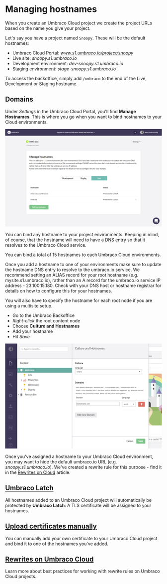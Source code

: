 # Managing hostnames

When you create an Umbraco Cloud project we create the project URLs based on the name you give your project. 

Let's say you have a project named `Snoopy`. These will be the default hostnames:

* Umbraco Cloud Portal: *www.s1.umbraco.io/project/snoopy*
* Live site: *snoopy.s1.umbraco.io*
* Development environment: *dev-snoopy.s1.umbraco.io*
* Staging environment: *stage-snoopy.s1.umbraco.io*

To access the backoffice, simply add `/umbraco` to the end of the Live, Development or Staging hostname.

## Domains

Under *Settings* in the Umbraco Cloud Portal, you'll find **Manage Hostnames**. This is where you go when you want to bind hostnames to your Cloud environments.

![Manage Hostnames](images/manage-hostnames.png)

You can bind any hostname to your project environments. Keeping in mind, of course, that the hostname will need to have a DNS entry so that it resolves to the Umbraco Cloud service.

You can bind a total of 15 hostnames to each Umbraco Cloud environments.

Once you add a hostname to one of your environments make sure to update the hostname DNS entry to resolve to the umbraco.io service. We recommend setting an ALIAS record for your root hostname (e.g. mysite.s1.umbraco.io), rather than an A record for the umbraco.io service IP address - 23.100.15.180. Check with your DNS host or hostname registrar for details on how to configure this for your hostnames. 

You will also have to specify the hostname for each root node if you are using a multisite setup.

* Go to the Umbraco Backoffice
* *Right-click* the root content node
* Choose **Culture and Hostnames**
* Add your hostname
* Hit *Save*

![Culture and Hostnames](images/culture-and-hostnames.png)

Once you've assigned a hostname to your Umbraco Cloud environment, you may want to hide the default umbraco.io URL (e.g. *snoopy.s1.umbraco.io*). We've created a rewrite rule for this purpose - find it in the [Rewrites on Cloud](Rewrites-on-Cloud/#hiding-the-default-umbraco-io-url) article. 

## [Umbraco Latch](Umbraco-Latch)

All hostnames added to an Umbraco Cloud project will automatically be protected by **Umbraco Latch**: A TLS certificate will be assigned to your hostnames.

## [Upload certificates manually](Security-Certificates)

You can manually add your own certificate to your Umbraco Cloud project and bind it to one of the hostnames you've added.

## [Rewrites on Umbraco Cloud](Rewrites-on-Cloud)

Learn more about best practices for working with rewrite rules on Umbraco Cloud projects.
